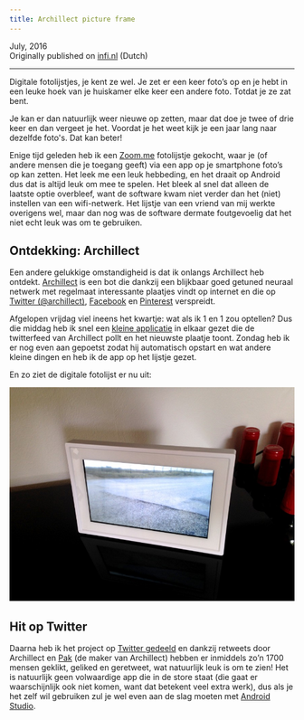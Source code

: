 ```yaml
---
title: Archillect picture frame
---
```

July, 2016  
Originally published on [infi.nl](https://infi.nl/nieuws/hobbyproject-archillect-fotolijstje/) (Dutch)

---
Digitale fotolijstjes, je kent ze wel. Je zet er een keer foto’s op en je hebt in een leuke hoek van je huiskamer elke keer een andere foto. Totdat je ze zat bent.

Je kan er dan natuurlijk weer nieuwe op zetten, maar dat doe je twee of drie keer en dan vergeet je het. Voordat je het weet kijk je een jaar lang naar dezelfde foto's. Dat kan beter!

Enige tijd geleden heb ik een [Zoom.me](http://zoom.me/en/) fotolijstje gekocht, waar je (of andere mensen die je toegang geeft) via een app op je smartphone foto’s op kan zetten. Het leek me een leuk hebbeding, en het draait op Android dus dat is altijd leuk om mee te spelen. Het bleek al snel dat alleen de laatste optie overbleef, want de software kwam niet verder dan het (niet) instellen van een wifi-netwerk. Het lijstje van een vriend van mij werkte overigens wel, maar dan nog was de software dermate foutgevoelig dat het niet echt leuk was om te gebruiken.

## Ontdekking: Archillect
Een andere gelukkige omstandigheid is dat ik onlangs Archillect heb ontdekt. [Archillect](http://archillect.com/) is een bot die dankzij een blijkbaar goed getuned neuraal netwerk met regelmaat interessante plaatjes vindt op internet en die op [Twitter (@archillect)](http://twitter.com/archillect), [Facebook](http://facebook.com/archillect) en [Pinterest](http://www.pinterest.com/archillect/) verspreidt.

Afgelopen vrijdag viel ineens het kwartje: wat als ik 1 en 1 zou optellen? Dus die middag heb ik snel een [kleine applicatie](https://github.com/Punksmurf/Archillect) in elkaar gezet die de twitterfeed van Archillect pollt en het nieuwste plaatje toont. Zondag heb ik er nog even aan gepoetst zodat hij automatisch opstart en wat andere kleine dingen en heb ik de app op het lijstje gezet.

En zo ziet de digitale fotolijst er nu uit:

![Photo of picture frame](./images/picture-frame.jpg)

## Hit op Twitter
Daarna heb ik het project op [Twitter gedeeld](https://twitter.com/punksmurf/status/757186744039137280) en dankzij retweets door Archillect en [Pak](https://twitter.com/muratpak) (de maker van Archillect) hebben er inmiddels zo’n 1700 mensen geklikt, geliked en geretweet, wat natuurlijk leuk is om te zien! Het is natuurlijk geen volwaardige app die in de store staat (die gaat er waarschijnlijk ook niet komen, want dat betekent veel extra werk), dus als je het zelf wil gebruiken zul je wel even aan de slag moeten met [Android Studio](https://developer.android.com/studio/index.html).
